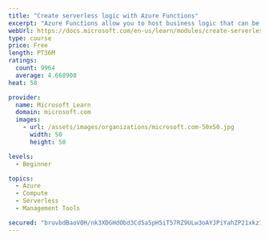 ```yaml
---
title: "Create serverless logic with Azure Functions"
excerpt: "Azure Functions allow you to host business logic that can be executed without managing or provisioning server infrastructure"
webUrl: https://docs.microsoft.com/en-us/learn/modules/create-serverless-logic-with-azure-functions/
type: course
price: Free
length: PT36M
ratings:
  count: 9964
  average: 4.668908
heat: 58

provider:
  name: Microsoft Learn
  domain: microsoft.com
  images:
    - url: /assets/images/organizations/microsoft.com-50x50.jpg
      width: 50
      height: 50

levels:
  - Beginner

topics:
  - Azure
  - Compute
  - Serverless
  - Management Tools

secured: "bruvbdBaoV0H/nk3XDGHdObd3Cd5a5pH5iT57RZ9ULw3oAYJPiYahZP21xkz1JPcuS9UVHDly1Ju2FU275W6BRvBWJ5BmZD0H/sfLw82XPlwhiw50Yp+h32L7In78KthpjwPkX7UAh6cRD2ZOlJFViGYPn8OSoFEk3HNanLVzVPPXBmSb2kEfygko8FEjpnWR08Bd4v6YgdXMr3orW/p5w2LiDu8tnds/GOfe1/12Z6vvI6214yyCOiISq3WMhEl2lGrJ78Uhpf056CepNKZCIq9uD6G95N3ERb+EAHIIUlwcNoZR204jruSjWqnz+YbNIqBNEfw5/nbngzysYO+HjEO2ov4vmMZNGrtJr7wR4dIX4MPeFxqjbwHyc+6/o070rpmLIxks7oL3HZUGeyoMaQo6BcF+R+fwSwOwNOqPzo=;iCS3M79lcWoNgXGmsRGW/g=="
---
```



